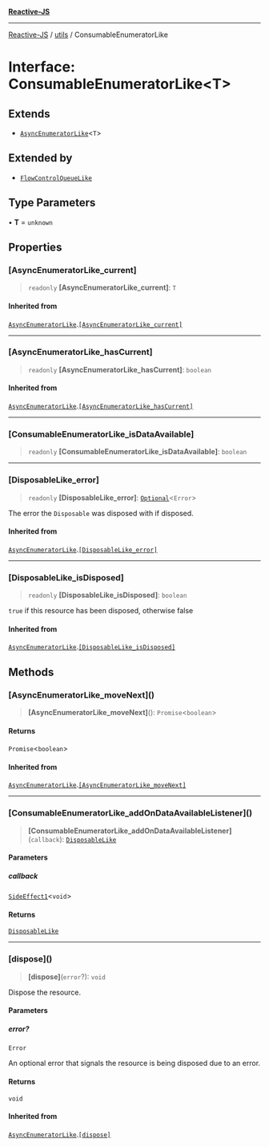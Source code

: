 [**Reactive-JS**](../../README.md)

***

[Reactive-JS](../../README.md) / [utils](../README.md) / ConsumableEnumeratorLike

# Interface: ConsumableEnumeratorLike\<T\>

## Extends

- [`AsyncEnumeratorLike`](AsyncEnumeratorLike.md)\<`T`\>

## Extended by

- [`FlowControlQueueLike`](FlowControlQueueLike.md)

## Type Parameters

• **T** = `unknown`

## Properties

### \[AsyncEnumeratorLike\_current\]

> `readonly` **\[AsyncEnumeratorLike\_current\]**: `T`

#### Inherited from

[`AsyncEnumeratorLike`](AsyncEnumeratorLike.md).[`[AsyncEnumeratorLike_current]`](AsyncEnumeratorLike.md#asyncenumeratorlike_current)

***

### \[AsyncEnumeratorLike\_hasCurrent\]

> `readonly` **\[AsyncEnumeratorLike\_hasCurrent\]**: `boolean`

#### Inherited from

[`AsyncEnumeratorLike`](AsyncEnumeratorLike.md).[`[AsyncEnumeratorLike_hasCurrent]`](AsyncEnumeratorLike.md#asyncenumeratorlike_hascurrent)

***

### \[ConsumableEnumeratorLike\_isDataAvailable\]

> `readonly` **\[ConsumableEnumeratorLike\_isDataAvailable\]**: `boolean`

***

### \[DisposableLike\_error\]

> `readonly` **\[DisposableLike\_error\]**: [`Optional`](../../functions/type-aliases/Optional.md)\<`Error`\>

The error the `Disposable` was disposed with if disposed.

#### Inherited from

[`AsyncEnumeratorLike`](AsyncEnumeratorLike.md).[`[DisposableLike_error]`](AsyncEnumeratorLike.md#disposablelike_error)

***

### \[DisposableLike\_isDisposed\]

> `readonly` **\[DisposableLike\_isDisposed\]**: `boolean`

`true` if this resource has been disposed, otherwise false

#### Inherited from

[`AsyncEnumeratorLike`](AsyncEnumeratorLike.md).[`[DisposableLike_isDisposed]`](AsyncEnumeratorLike.md#disposablelike_isdisposed)

## Methods

### \[AsyncEnumeratorLike\_moveNext\]()

> **\[AsyncEnumeratorLike\_moveNext\]**(): `Promise`\<`boolean`\>

#### Returns

`Promise`\<`boolean`\>

#### Inherited from

[`AsyncEnumeratorLike`](AsyncEnumeratorLike.md).[`[AsyncEnumeratorLike_moveNext]`](AsyncEnumeratorLike.md#asyncenumeratorlike_movenext)

***

### \[ConsumableEnumeratorLike\_addOnDataAvailableListener\]()

> **\[ConsumableEnumeratorLike\_addOnDataAvailableListener\]**(`callback`): [`DisposableLike`](DisposableLike.md)

#### Parameters

##### callback

[`SideEffect1`](../../functions/type-aliases/SideEffect1.md)\<`void`\>

#### Returns

[`DisposableLike`](DisposableLike.md)

***

### \[dispose\]()

> **\[dispose\]**(`error`?): `void`

Dispose the resource.

#### Parameters

##### error?

`Error`

An optional error that signals the resource is being disposed due to an error.

#### Returns

`void`

#### Inherited from

[`AsyncEnumeratorLike`](AsyncEnumeratorLike.md).[`[dispose]`](AsyncEnumeratorLike.md#dispose)
